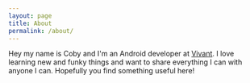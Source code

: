 ```yaml
---
layout: page
title: About
permalink: /about/
---
```


Hey my name is Coby and I'm an Android developer at [Vivant][Vivant]. I love learning new and funky things and want to share everything I can with anyone I can. Hopefully you find something useful here!

[Vivant]: http://vivant.com.au/